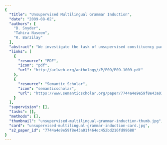 ```yaml
---
{
  "title": "Unsupervised Multilingual Grammar Induction",
  "date": "2009-08-02",
  "authors": [
    "B. Snyder",
    "Tahira Naseem",
    "R. Barzilay"
  ],
  "abstract": "We investigate the task of unsupervised constituency parsing from bilingual parallel corpora. Our goal is to use bilingual cues to learn improved parsing models for each language and to evaluate these models on held-out monolingual test data. We formulate a generative Bayesian model which seeks to explain the observed parallel data through a combination of bilingual and monolingual parameters. To this end, we adapt a formalism known as unordered tree alignment to our probabilistic setting. Using this formalism, our model loosely binds parallel trees while allowing language-specific syntactic structure. We perform inference under this model using Markov Chain Monte Carlo and dynamic programming. Applying this model to three parallel corpora (Korean-English, Urdu-English, and Chinese-English) we find substantial performance gains over the CCM model, a strong monolingual baseline. On average, across a variety of testing scenarios, our model achieves an 8.8 absolute gain in F-measure.",
  "links": [
    {
      "resource": "PDF",
      "icon": "pdf",
      "url": "http://aclweb.org/anthology//P/P09/P09-1009.pdf"
    },
    {
      "resource": "Semantic Scholar",
      "icon": "semanticscholar",
      "url": "https://www.semanticscholar.org/paper/7744a4e9e59f8e43a01f464ec452bd216fd99688"
    }
  ],
  "supervision": [],
  "tasks": [],
  "methods": [],
  "thumbnail": "unsupervised-multilingual-grammar-induction-thumb.jpg",
  "card": "unsupervised-multilingual-grammar-induction-card.jpg",
  "s2_paper_id": "7744a4e9e59f8e43a01f464ec452bd216fd99688"
}
---
```


